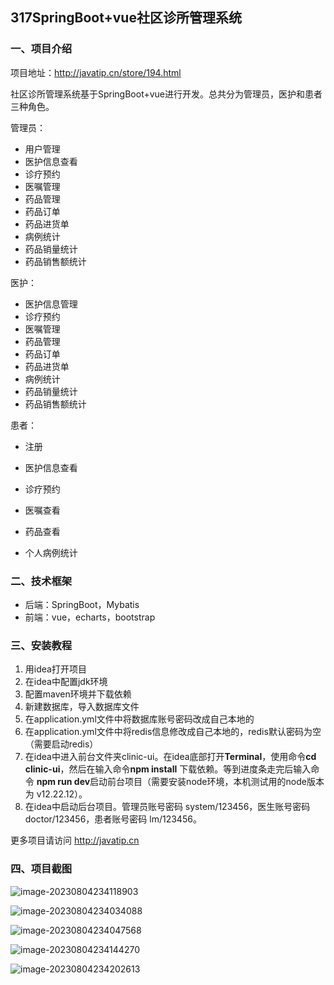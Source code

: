 ## 317SpringBoot+vue社区诊所管理系统

### 一、项目介绍

项目地址：http://javatip.cn/store/194.html

社区诊所管理系统基于SpringBoot+vue进行开发。总共分为管理员，医护和患者三种角色。

管理员：

- 用户管理
- 医护信息查看
- 诊疗预约
- 医嘱管理
- 药品管理
- 药品订单
- 药品进货单
- 病例统计
- 药品销量统计
- 药品销售额统计

医护：

- 医护信息管理
- 诊疗预约
- 医嘱管理
- 药品管理
- 药品订单
- 药品进货单
- 病例统计
- 药品销量统计
- 药品销售额统计

患者：

- 注册

- 医护信息查看
- 诊疗预约
- 医嘱查看
- 药品查看
- 个人病例统计

### 二、技术框架

- 后端：SpringBoot，Mybatis
- 前端：vue，echarts，bootstrap

### 三、安装教程

1. 用idea打开项目
2. 在idea中配置jdk环境
3. 配置maven环境并下载依赖
4. 新建数据库，导入数据库文件
5. 在application.yml文件中将数据库账号密码改成自己本地的
6. 在application.yml文件中将redis信息修改成自己本地的，redis默认密码为空（需要启动redis）
7. 在idea中进入前台文件夹clinic-ui。在idea底部打开**Terminal**，使用命令**cd clinic-ui**，然后在输入命令**npm install** 下载依赖。等到进度条走完后输入命令 **npm run dev**启动前台项目（需要安装node环境，本机测试用的node版本为 v12.22.12）。
8. 在idea中启动后台项目。管理员账号密码 system/123456，医生账号密码 doctor/123456，患者账号密码 lm/123456。

更多项目请访问 http://javatip.cn

### 四、项目截图

![image-20230804234118903](http://image.javatip.cn/bysj/20230804234119.png)

![image-20230804234034088](http://image.javatip.cn/bysj/20230804234034.png)

![image-20230804234047568](http://image.javatip.cn/bysj/20230804234047.png)

![image-20230804234144270](http://image.javatip.cn/bysj/20230804234144.png)

![image-20230804234202613](http://image.javatip.cn/bysj/20230804234202.png)
